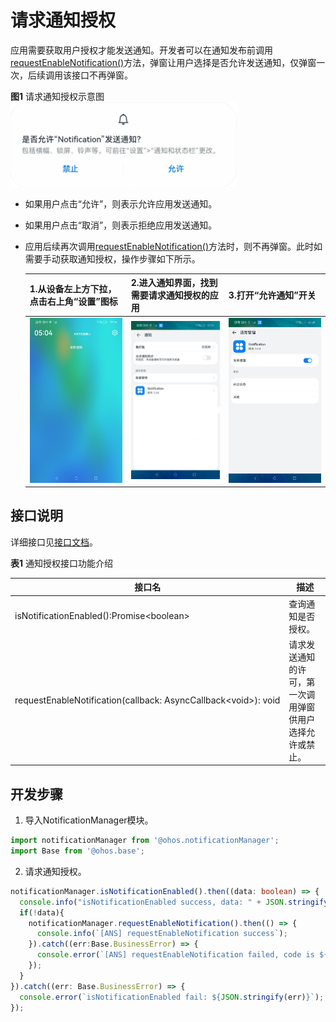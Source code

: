 # 请求通知授权


应用需要获取用户授权才能发送通知。开发者可以在通知发布前调用[requestEnableNotification()](../reference/apis/js-apis-notificationManager.md#notificationmanagerrequestenablenotification)方法，弹窗让用户选择是否允许发送通知，仅弹窗一次，后续调用该接口不再弹窗。

  **图1** 请求通知授权示意图  
![zh-cn_image_0000001416585590](figures/zh-cn_image_0000001416585590.png)

- 如果用户点击“允许”，则表示允许应用发送通知。

- 如果用户点击“取消”，则表示拒绝应用发送通知。

- 应用后续再次调用[requestEnableNotification()](../reference/apis/js-apis-notificationManager.md#notificationmanagerrequestenablenotification)方法时，则不再弹窗。此时如需要手动获取通知授权，操作步骤如下所示。
  
  | 1.从设备左上方下拉，点击右上角“设置”图标                              | 2.进入通知界面，找到需要请求通知授权的应用 | 3.打开“允许通知”开关                                          |
  | ------------------------------------------------------------ | ------------------------------------------------------------ | ------------------------------------------------------------ |
  | ![zh-cn_image_0000001417062434](figures/zh-cn_image_0000001417062434.png) | ![zh-cn_image_0000001466462297](figures/zh-cn_image_0000001466462297.png) | ![zh-cn_image_0000001466782025](figures/zh-cn_image_0000001466782025.png) |


## 接口说明

详细接口见[接口文档](../reference/apis/js-apis-notificationManager.md#notificationrequestenablenotification)。

**表1** 通知授权接口功能介绍

| **接口名**  | **描述** |
| -------- | -------- |
| isNotificationEnabled():Promise\<boolean\>       | 查询通知是否授权。  |
| requestEnableNotification(callback:&nbsp;AsyncCallback&lt;void&gt;):&nbsp;void | 请求发送通知的许可，第一次调用弹窗供用户选择允许或禁止。     |


## 开发步骤

1. 导入NotificationManager模块。

  ```ts
  import notificationManager from '@ohos.notificationManager';
  import Base from '@ohos.base';
  ```

2. 请求通知授权。

  ```ts
  notificationManager.isNotificationEnabled().then((data: boolean) => {
    console.info("isNotificationEnabled success, data: " + JSON.stringify(data));
    if(!data){
      notificationManager.requestEnableNotification().then(() => {
        console.info(`[ANS] requestEnableNotification success`);
      }).catch((err:Base.BusinessError) => {
        console.error(`[ANS] requestEnableNotification failed, code is ${err.code}, message is ${err.message}`);
      });
    }
  }).catch((err: Base.BusinessError) => {
    console.error(`isNotificationEnabled fail: ${JSON.stringify(err)}`);
  });
  ```

